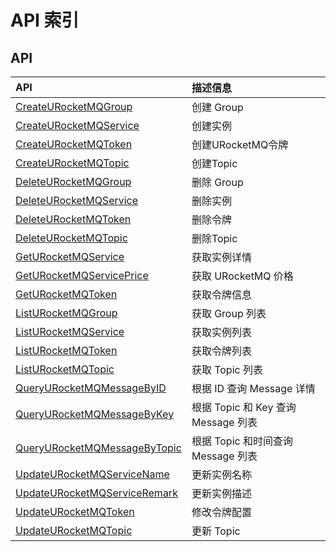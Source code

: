 # API 索引

## API

| API | 描述信息 |
|:---|:---|
|[CreateURocketMQGroup](api/urocketmq-api/create_u_rocket_mq_group)|创建 Group|
|[CreateURocketMQService](api/urocketmq-api/create_u_rocket_mq_service)|创建实例|
|[CreateURocketMQToken](api/urocketmq-api/create_u_rocket_mq_token)|创建URocketMQ令牌|
|[CreateURocketMQTopic](api/urocketmq-api/create_u_rocket_mq_topic)|创建Topic|
|[DeleteURocketMQGroup](api/urocketmq-api/delete_u_rocket_mq_group)|删除 Group|
|[DeleteURocketMQService](api/urocketmq-api/delete_u_rocket_mq_service)|删除实例|
|[DeleteURocketMQToken](api/urocketmq-api/delete_u_rocket_mq_token)|删除令牌|
|[DeleteURocketMQTopic](api/urocketmq-api/delete_u_rocket_mq_topic)|删除Topic|
|[GetURocketMQService](api/urocketmq-api/get_u_rocket_mq_service)|获取实例详情|
|[GetURocketMQServicePrice](api/urocketmq-api/get_u_rocket_mq_service_price)|获取 URocketMQ 价格|
|[GetURocketMQToken](api/urocketmq-api/get_u_rocket_mq_token)|获取令牌信息|
|[ListURocketMQGroup](api/urocketmq-api/list_u_rocket_mq_group)|获取 Group 列表|
|[ListURocketMQService](api/urocketmq-api/list_u_rocket_mq_service)|获取实例列表|
|[ListURocketMQToken](api/urocketmq-api/list_u_rocket_mq_token)|获取令牌列表|
|[ListURocketMQTopic](api/urocketmq-api/list_u_rocket_mq_topic)|获取 Topic 列表|
|[QueryURocketMQMessageByID](api/urocketmq-api/query_u_rocket_mq_message_by_id)|根据 ID 查询 Message 详情|
|[QueryURocketMQMessageByKey](api/urocketmq-api/query_u_rocket_mq_message_by_key)|根据 Topic 和 Key 查询 Message 列表|
|[QueryURocketMQMessageByTopic](api/urocketmq-api/query_u_rocket_mq_message_by_topic)|根据 Topic 和时间查询 Message 列表|
|[UpdateURocketMQServiceName](api/urocketmq-api/update_u_rocket_mq_service_name)|更新实例名称|
|[UpdateURocketMQServiceRemark](api/urocketmq-api/update_u_rocket_mq_service_remark)|更新实例描述|
|[UpdateURocketMQToken](api/urocketmq-api/update_u_rocket_mq_token)|修改令牌配置|
|[UpdateURocketMQTopic](api/urocketmq-api/update_u_rocket_mq_topic)|更新 Topic|
